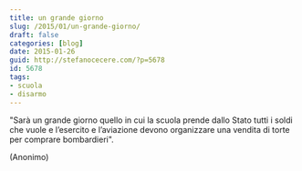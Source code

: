 ```yaml
---
title: un grande giorno
slug: /2015/01/un-grande-giorno/
draft: false
categories: [blog]
date: 2015-01-26
guid: http://stefanocecere.com/?p=5678
id: 5678
tags:
- scuola
- disarmo
---
```


"Sarà un grande giorno quello in cui la scuola prende dallo Stato tutti i soldi che vuole e l’esercito e l’aviazione devono organizzare una vendita di torte per comprare bombardieri".

(Anonimo)